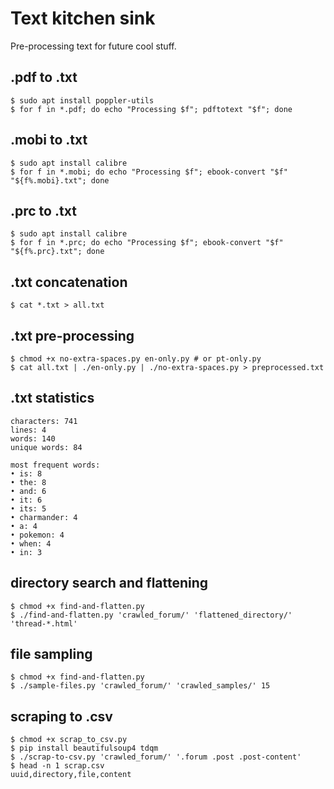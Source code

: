 # Text kitchen sink

Pre-processing text for future cool stuff.

## .pdf to .txt

```
$ sudo apt install poppler-utils
$ for f in *.pdf; do echo "Processing $f"; pdftotext "$f"; done
```

## .mobi to .txt

```
$ sudo apt install calibre
$ for f in *.mobi; do echo "Processing $f"; ebook-convert "$f" "${f%.mobi}.txt"; done
```

## .prc to .txt

```
$ sudo apt install calibre
$ for f in *.prc; do echo "Processing $f"; ebook-convert "$f" "${f%.prc}.txt"; done
```

## .txt concatenation

```
$ cat *.txt > all.txt
```

## .txt pre-processing

```
$ chmod +x no-extra-spaces.py en-only.py # or pt-only.py
$ cat all.txt | ./en-only.py | ./no-extra-spaces.py > preprocessed.txt
``` 

## .txt statistics

``` 
characters: 741
lines: 4
words: 140
unique words: 84

most frequent words:
• is: 8
• the: 8
• and: 6
• it: 6
• its: 5
• charmander: 4
• a: 4
• pokemon: 4
• when: 4
• in: 3
``` 

## directory search and flattening

```
$ chmod +x find-and-flatten.py
$ ./find-and-flatten.py 'crawled_forum/' 'flattened_directory/' 'thread-*.html'
```

## file sampling

```
$ chmod +x find-and-flatten.py
$ ./sample-files.py 'crawled_forum/' 'crawled_samples/' 15
```

## scraping to .csv

```
$ chmod +x scrap_to_csv.py
$ pip install beautifulsoup4 tdqm
$ ./scrap-to-csv.py 'crawled_forum/' '.forum .post .post-content'
$ head -n 1 scrap.csv
uuid,directory,file,content
```
